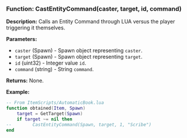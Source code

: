 ### Function: CastEntityCommand(caster, target, id, command)

**Description:**
Calls an Entity Command through LUA versus the player triggering it themselves.

**Parameters:**
- `caster` (Spawn) - Spawn object representing `caster`.
- `target` (Spawn) - Spawn object representing `target`.
- `id` (uint32) - Integer value `id`.
- `command` (string) - String `command`.

**Returns:** None.

**Example:**

```lua
-- From ItemScripts/AutomaticBook.lua
function obtained(Item, Spawn)    
    target = GetTarget(Spawn)
    if target ~= nil then
--        CastEntityCommand(Spawn, target, 1, "Scribe")
end
```
